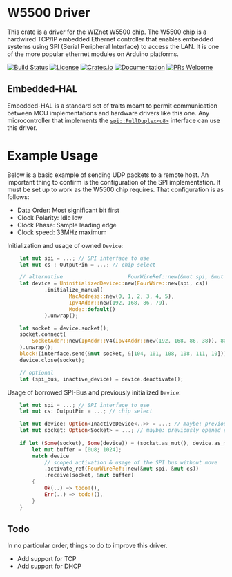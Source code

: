 # W5500 Driver

This crate is a driver for the WIZnet W5500 chip.  The W5500 chip is a hardwired TCP/IP embedded Ethernet controller
that enables embedded systems using SPI (Serial Peripheral Interface) to access the LAN. It is one of the
more popular ethernet modules on Arduino platforms.


[![Build Status](https://github.com/kellerkindt/w5500/workflows/Rust/badge.svg)](https://github.com/kellerkindt/w5500/actions?query=workflow%3ARust)
[![License](https://img.shields.io/badge/license-MIT%2FApache--2.0-blue.svg)](https://github.com/kellerkindt/w5500)
[![Crates.io](https://img.shields.io/crates/v/w5500.svg)](https://crates.io/crates/w5500)
[![Documentation](https://docs.rs/w5500/badge.svg)](https://docs.rs/w5500)
[![PRs Welcome](https://img.shields.io/badge/PRs-welcome-brightgreen.svg)](https://github.com/kellerkindt/w5500/issues/new)


## Embedded-HAL

Embedded-HAL is a standard set of traits meant to permit communication between MCU implementations and hardware drivers
like this one.  Any microcontroller that implements the
[`spi::FullDuplex<u8>`](https://docs.rs/embedded-hal/0.2.3/embedded_hal/spi/trait.FullDuplex.html) interface can use
this driver.

# Example Usage

Below is a basic example of sending UDP packets to a remote host.  An important thing to confirm is the configuration
of the SPI implementation.  It must be set up to work as the W5500 chip requires.  That configuration is as follows:

* Data Order: Most significant bit first
* Clock Polarity: Idle low
* Clock Phase: Sample leading edge
* Clock speed: 33MHz maximum

Initialization and usage of owned `Device`:
```rust
    let mut spi = ...; // SPI interface to use
    let mut cs : OutputPin = ...; // chip select

    // alternative                     FourWireRef::new(&mut spi, &mut cs)
    let device = UninitializedDevice::new(FourWire::new(spi, cs))
            .initialize_manual(
                    MacAddress::new(0, 1, 2, 3, 4, 5),
                    Ipv4Addr::new(192, 168, 86, 79),
                    Mode::default()
            ).unwrap();

    let socket = device.socket();
    socket.connect(
        SocketAddr::new(IpAddr::V4(Ipv4Addr::new(192, 168, 86, 38)), 8000),
    ).unwrap();
    block!(interface.send(&mut socket, &[104, 101, 108, 108, 111, 10]));
    device.close(socket);

    // optional
    let (spi_bus, inactive_device) = device.deactivate();
```

Usage of borrowed SPI-Bus and previously initialized `Device`:
```rust
    let mut spi = ...; // SPI interface to use
    let mut cs: OutputPin = ...; // chip select

    let mut device: Option<InactiveDevice<..>> = ...; // maybe: previously initialized device
    let mut socket: Option<Socket> = ...; // maybe: previously opened socket
    
    if let (Some(socket), Some(device)) = (socket.as_mut(), device.as_mut()) {
        let mut buffer = [0u8; 1024];
        match device
            // scoped activation & usage of the SPI bus without move
            .activate_ref(FourWireRef::new(&mut spi, &mut cs))
            .receive(socket, &mut buffer)
        {
            Ok(..) => todo!(),
            Err(..) => todo!(),
        }
    }
```
## Todo

In no particular order, things to do to improve this driver.

* Add support for TCP
* Add support for DHCP
